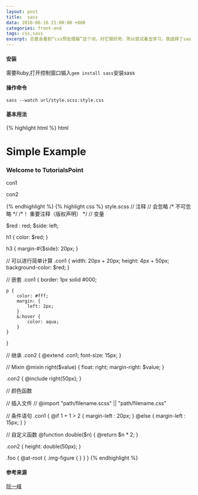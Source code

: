 ```yaml
---
layout: post
title:  sass
data: 2018-06-16 21:00:00 +800
categories: front-end
tags: css,sass
excerpt: 总是会看到“css预处理器”这个词，对它很好奇，所以尝试着去学习，我选择了sass,看看它到底有什么优劣处
---
```


#### 安装
需要Ruby,打开控制窗口输入<code>gem install sass</code>安装sass

#### 操作命令
<code>sass --watch url/style.scss:style.css</code>

#### 基本用法
{% highlight html %}
html

<body>
    <h1>Simple Example</h1>
    <h3>Welcome to TutorialsPoint</h3>
    <div class="con1">
        <p>con1</p>
    </div>
    <div class="con2">
        <p>con2</p>
    </div>
</body>
{% endhighlight %}
{% highlight css %}
style.scss
// 注释 
// 会忽略 /* 不可忽略 */
/*！
    重要注释（版权声明）
*/
// 变量

$red : red;
$side: left;

h1 { color: $red; }

h3 {
    margin-#{$side}: 20px;
}

// 可以进行简单计算 
.con1 {
    width: 20px + 20px;
    height: 4px + 50px;
    background-color: $red;
}

// 嵌套
.con1 {
    border: 1px solid #000;
    
    p {
        color: #fff;
        margin: {
            left: 2px;
        }
        &:hover {
            color: aqua;
        }
    }

}

// 继承
.con2 {
    @extend .con1;
    font-size: 15px;
}

// Mixin
@mixin right($value) {
    float: right;
    margin-right: $value;
}

.con2 {
    @include right(50px);
}

// 颜色函数

// 插入文件
//  @import "path/filename.scss" || "path/filename.css"

// 条件语句
.con1 {
    @if 1 + 1 > 2 { margin-left : 20px; }
    @else { margin-left : 15px; }
}

// 自定义函数
@function double($n) {
    @return $n * 2;
}

.con2 {
    height: double(50px);
}

.foo {
    @at-root {
        .img-figure {
            <!-- 最终打包的时候会放在最外层 -->
        }
    }
}
{% endhighlight %}

#### 参考来源
<a href="http://www.ruanyifeng.com/blog/2012/06/sass.html">阮一峰</a>
